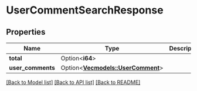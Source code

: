 # UserCommentSearchResponse

## Properties

Name | Type | Description | Notes
------------ | ------------- | ------------- | -------------
**total** | Option<**i64**> |  | [optional]
**user_comments** | Option<[**Vec<models::UserComment>**](UserComment.md)> |  | [optional]

[[Back to Model list]](../README.md#documentation-for-models) [[Back to API list]](../README.md#documentation-for-api-endpoints) [[Back to README]](../README.md)


